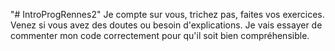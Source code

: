 "# IntroProgRennes2" 
Je compte sur vous, trichez pas, faites vos exercices. Venez si vous avez des doutes ou besoin d'explications. Je vais essayer de commenter mon code correctement pour qu'il soit bien compréhensible.
